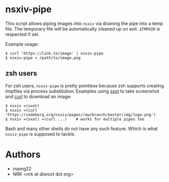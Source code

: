# nsxiv-pipe

This script allows piping images into `nsxiv` via draining the pipe into a temp
file. The temporary file will be automatically cleaned up on exit.
`$TMPDIR` is respected if set.

Example usage:

```console
$ curl 'https://link.to/image' | nsxiv-pipe
$ nsxiv-pipe < /path/to/image.png
```

## zsh users

For zsh users, `nsxiv-pipe` is pretty pointless because zsh supports creating
tmpfiles via process substitution. Examples using
[sxot](https://codeberg.org/NRK/sxot) to take screenshot and
[curl](https://curl.se) to download an image:

```console
$ nsxiv =(sxot)
$ nsxiv =(curl 'https://codeberg.org/nsxiv/pages/raw/branch/master/img/logo.png')
$ nsxiv =(sxot) =(curl ...)    # works for multiple pipes too
```

Bash and many other shells do not have any such feature.
Which is what `nsxiv-pipe` is supposed to tackle.

# Authors

* mamg22
* NRK \<nrk at disroot dot org>
